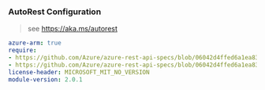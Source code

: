 ### AutoRest Configuration

> see https://aka.ms/autorest

``` yaml
azure-arm: true
require:
- https://github.com/Azure/azure-rest-api-specs/blob/06042d4ffed6a1ea8319c39cd07ea21efe5d49f7/specification/communication/resource-manager/readme.md
- https://github.com/Azure/azure-rest-api-specs/blob/06042d4ffed6a1ea8319c39cd07ea21efe5d49f7/specification/communication/resource-manager/readme.go.md
license-header: MICROSOFT_MIT_NO_VERSION
module-version: 2.0.1

```
